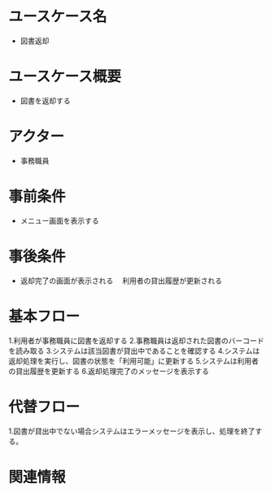 # ユースケース名
- 図書返却
# ユースケース概要
- 図書を返却する
# アクター
- 事務職員
# 事前条件
- メニュー画面を表示する
# 事後条件
- 返却完了の画面が表示される
　利用者の貸出履歴が更新される
# 基本フロー
1.利用者が事務職員に図書を返却する
2.事務職員は返却された図書のバーコードを読み取る
3.システムは該当図書が貸出中であることを確認する
4.システムは返却処理を実行し、図書の状態を「利用可能」に更新する
5.システムは利用者の貸出履歴を更新する
6.返却処理完了のメッセージを表示する

# 代替フロー
1.図書が貸出中でない場合システムはエラーメッセージを表示し、処理を終了する。
# 関連情報
